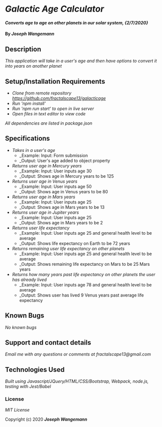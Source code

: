 # _Galactic Age Calculator_

#### _Converts age to age on other planets in our solar system, {2/7/2020}_

#### By _**Joseph Wangemann**_

## Description

_This application will take in a user's age and then have options to convert it into years on another planet_

## Setup/Installation Requirements

* _Clone from remote repository https://github.com/fractalscape13/galacticage_
* _Run 'npm install'_
* _Run 'npm run start' to open in live server_
* _Open files in text editor to view code_

_All dependencies are listed in package.json_

## Specifications

* _Takes in a user's age_
    * _Example: Input: Form submission
    * _Output: User's age added to object property
* _Returns user age in Mercury years_
    * _Example: Input: User inputs age 30
    * _Output: Shows age in Mercury years to be 125
* _Returns user age in Venus years_
    * _Example: Input: User inputs age 50
    * _Output: Shows age in Venus years to be 80
* _Returns user age in Mars years_
    * _Example: Input: User inputs age 25
    * _Output: Shows age in Mars years to be 13
* _Returns user age in Jupiter years_
    * _Example: Input: User inputs age 25
    * _Output: Shows age in Mars years to be 2
* _Returns user life expectancy_
    * _Example: Input: User inputs age 25 and general health level to be average
    * _Output: Shows life expectancy on Earth to be 72 years
* _Returns remaining user life expectancy on other planets_
    * _Example: Input: User inputs age 25 and general health level to be average
    * _Output: Shows remaining life expectancy on Mars to be 25 Mars years
* _Returns how many years past life expectancy on other planets the user has already lived_
    * _Example: Input: User inputs age 78 and general health level to be average
    * _Output: Shows user has lived 9 Venus years past average life expectancy 


## Known Bugs

_No known bugs_

## Support and contact details

_Email me with any questions or comments at fractalscape13@gmail.com_

## Technologies Used

_Built using Javascript/JQuery/HTML/CSS/Bootstrap, Webpack, node.js, testing with Jest/Babel_

### License

*MIT License*

Copyright (c) 2020 **_Joseph Wangemann_**
